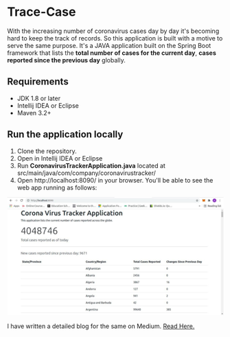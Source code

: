 # Trace-Case

With the increasing number of coronavirus cases day by day it's becoming hard to keep the track of records. So this application is built with a motive to serve the same purpose. It's a JAVA application built on the Spring Boot framework that lists the <b>total number of cases for the current day</b>, <b>cases reported since the previous day</b> globally.

## Requirements

- JDK 1.8 or later
- Intellij IDEA or Eclipse
- Maven 3.2+

## Run the application locally

1. Clone the repository.
2. Open in Intellij IDEA or Eclipse
3. Run <b>CoronavirusTrackerApplication.java</b> located at src/main/java/com/company/coronavirustracker/
4. Open http://localhost:8090/ in your browser. You'll be able to see the web app running as follows:

![alt text](https://github.com/Anushka-shukla/Trace-Case/blob/main/images/img.jpeg)

I have written a detailed blog for the same on Medium. [Read Here.](https://medium.com/@shuklaannushka/building-a-coronavirus-case-tracer-with-spring-boot-and-java-c16dd60d371c)
